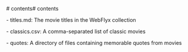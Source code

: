 \# contents# contents



\- titles.md: The movie titles in the WebFlyx collection

\- classics.csv: A comma-separated list of classic movies

\- quotes: A directory of files containing memorable quotes from movies



